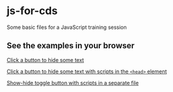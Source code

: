 # js-for-cds
Some basic files for a JavaScript training session

## See the examples in your browser

[Click a button to hide some text](https://benjamin-mortimer.github.io/js-for-cds/example-hide-button.html)

[Click a button to hide some text with scripts in the `<head>` element](https://benjamin-mortimer.github.io/js-for-cds/example-scripts-in-head.html)
  
[Show-hide toggle button with scripts in a separate file](https://benjamin-mortimer.github.io/js-for-cds/example-show-hide-toggle.html)
